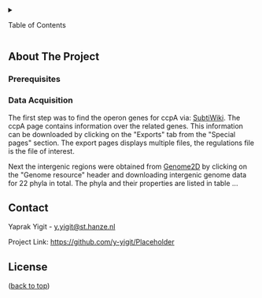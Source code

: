 <a name="readme-top"></a> <!---->

<!-- TABLE OF CONTENTS -->

<details>

<summary>

Table of Contents

</summary>

<ol>

<li>

<a href="#about-the-project">About The Project</a>

</li>

<li>

<a href="#prerequisites">Prerequisites</a>

</li>

<li>

<a href="data_acquisition">Data Acquisition </a>

</li>

<li>

<a href="#contact">Contact</a>

</li>

</ol>

</details>

<!-- ABOUT THE PROJECT -->

## About The Project


### Prerequisites


### Data Acquisition

The first step was to find the operon genes for ccpA via: 
[SubtiWiki](http://subtiwiki.uni-goettingen.de/). The ccpA page contains 
information over the related genes. This information can be downloaded by 
clicking on the "Exports" tab from the "Special pages" section. 
The export pages displays multiple files, the regulations file is the file of 
interest.

Next the intergenic regions were obtained from 
[Genome2D](http://genome2d.molgenrug.nl/) by clicking on the "Genome resource" 
header and downloading intergenic genome data for 22 phyla in total. The 
phyla and their properties are listed in table ...


<!-- CONTACT -->

## Contact

Yaprak Yigit - [y.yigit\@st.hanze.nl](mailto:y.yigit@st.hanze.nl)

Project Link: <https://github.com/y-yigit/Placeholder>

## License

<p align="right">

(<a href="#readme-top">back to top</a>)

</p>

